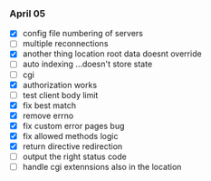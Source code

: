 ### April 05
- [x] config file numbering of servers
- [ ] multiple reconnections
- [x] another thing location root data doesnt override
- [ ] auto indexing ...doesn't store state
- [ ] cgi
- [x] authorization works
- [ ] test client body limit
- [x] fix best match
- [x] remove errno
- [x] fix custom error pages bug
- [x] fix allowed methods logic
- [x] return directive redirection
- [ ] output the right status code
- [ ] handle cgi extennsions also in the location
